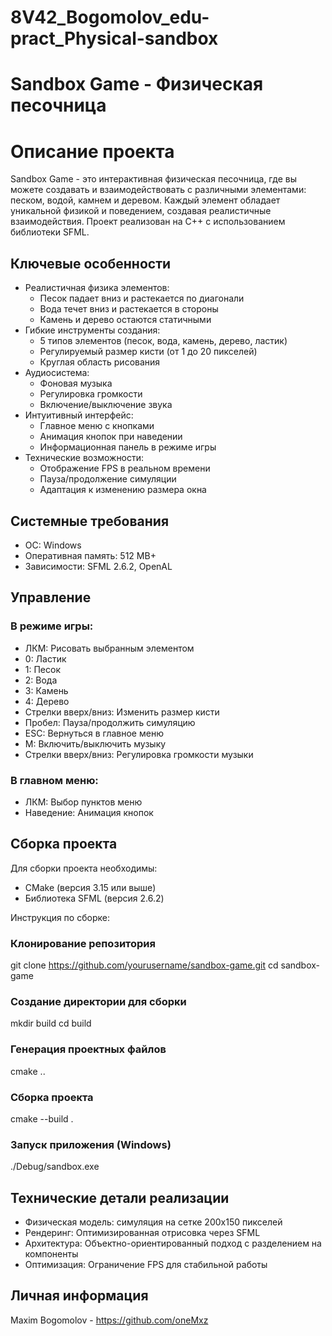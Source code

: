 # 8V42_Bogomolov_edu-pract_Physical-sandbox
# Sandbox Game - Физическая песочница

# Описание проекта
Sandbox Game - это интерактивная физическая песочница, где вы можете создавать и взаимодействовать с различными элементами: песком, водой, камнем и деревом. Каждый элемент обладает уникальной физикой и поведением, создавая реалистичные взаимодействия. Проект реализован на C++ с использованием библиотеки SFML.

## Ключевые особенности
- Реалистичная физика элементов:
  - Песок падает вниз и растекается по диагонали
  - Вода течет вниз и растекается в стороны
  - Камень и дерево остаются статичными
- Гибкие инструменты создания:
  - 5 типов элементов (песок, вода, камень, дерево, ластик)
  - Регулируемый размер кисти (от 1 до 20 пикселей)
  - Круглая область рисования
- Аудиосистема:
  - Фоновая музыка
  - Регулировка громкости
  - Включение/выключение звука
- Интуитивный интерфейс:
  - Главное меню с кнопками
  - Анимация кнопок при наведении
  - Информационная панель в режиме игры
- Технические возможности:
  - Отображение FPS в реальном времени
  - Пауза/продолжение симуляции
  - Адаптация к изменению размера окна

## Системные требования
- ОС: Windows
- Оперативная память: 512 MB+
- Зависимости: SFML 2.6.2, OpenAL

## Управление
### В режиме игры:
- ЛКМ: Рисовать выбранным элементом
- 0: Ластик
- 1: Песок
- 2: Вода
- 3: Камень
- 4: Дерево
- Стрелки вверх/вниз: Изменить размер кисти
- Пробел: Пауза/продолжить симуляцию
- ESC: Вернуться в главное меню
- M: Включить/выключить музыку
- Стрелки вверх/вниз: Регулировка громкости музыки

### В главном меню:
- ЛКМ: Выбор пунктов меню
- Наведение: Анимация кнопок

## Сборка проекта
Для сборки проекта необходимы:
- CMake (версия 3.15 или выше)
- Библиотека SFML (версия 2.6.2)

Инструкция по сборке:

### Клонирование репозитория
git clone https://github.com/yourusername/sandbox-game.git
cd sandbox-game

### Создание директории для сборки
mkdir build
cd build

### Генерация проектных файлов
cmake ..

### Сборка проекта
cmake --build .

### Запуск приложения (Windows)
./Debug/sandbox.exe


## Технические детали реализации
- Физическая модель: симуляция на сетке 200x150 пикселей
- Рендеринг: Оптимизированная отрисовка через SFML
- Архитектура: Объектно-ориентированный подход с разделением на компоненты
- Оптимизация: Ограничение FPS для стабильной работы

## Личная информация
Maxim Bogomolov - https://github.com/oneMxz  

